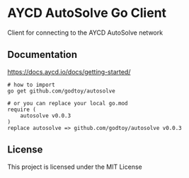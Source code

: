 # AYCD AutoSolve Go Client

Client for connecting to the AYCD AutoSolve network

## Documentation

https://docs.aycd.io/docs/getting-started/

``` shell
# how to import
go get github.com/godtoy/autosolve

# or you can replace your local go.mod
require (
	autosolve v0.0.3
)
replace autosolve => github.com/godtoy/autosolve v0.0.3
```

## License

This project is licensed under the MIT License

